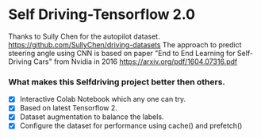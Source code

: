 # Self Driving-Tensorflow 2.0
Thanks to Sully Chen for the autopilot dataset. https://github.com/SullyChen/driving-datasets
The approach to predict steering angle using CNN is based on paper "End to End Learning for Self-Driving Cars" from Nvidia in 2016 https://arxiv.org/pdf/1604.07316.pdf

### What makes this Selfdriving project better then others.

- [x] Interactive Colab Notebook which any one can try.
- [x] Based on latest Tensorflow 2. 
- [x] Dataset augmentation to balance the labels.
- [x] Configure the dataset for performance using cache() and prefetch()
